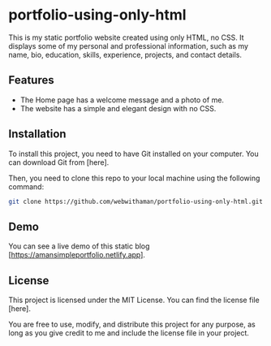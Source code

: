 # portfolio-using-only-html

This is my static portfolio website created using only HTML, no CSS. It displays some of my personal and professional information, such as my name, bio, education, skills, experience, projects, and contact details.

## Features

- The Home page has a welcome message and a photo of me.
- The website has a simple and elegant design with no CSS.

## Installation

To install this project, you need to have Git installed on your computer. You can download Git from [here].

Then, you need to clone this repo to your local machine using the following command:

```bash
git clone https://github.com/webwithaman/portfolio-using-only-html.git
```

## Demo

You can see a live demo of this static blog [https://amansimpleportfolio.netlify.app].


## License

This project is licensed under the MIT License. You can find the license file [here].

You are free to use, modify, and distribute this project for any purpose, as long as you give credit to me and include the license file in your project.
